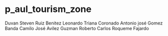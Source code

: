 # p_aul_tourism_zone
Duvan Steven Ruiz Benitez
Leonardo Triana Coronado
Antonio josé Gomez Banda
Camilo José Avilez Guzman
Roberto Carlos Roqueme Fajardo